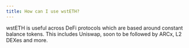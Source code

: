 ```yaml
---
title: How can I use wstETH?
---
```


wstETH is useful across DeFi protocols which are based around constant balance tokens. This includes Uniswap, soon to be followed by ARCx, L2 DEXes and more.
